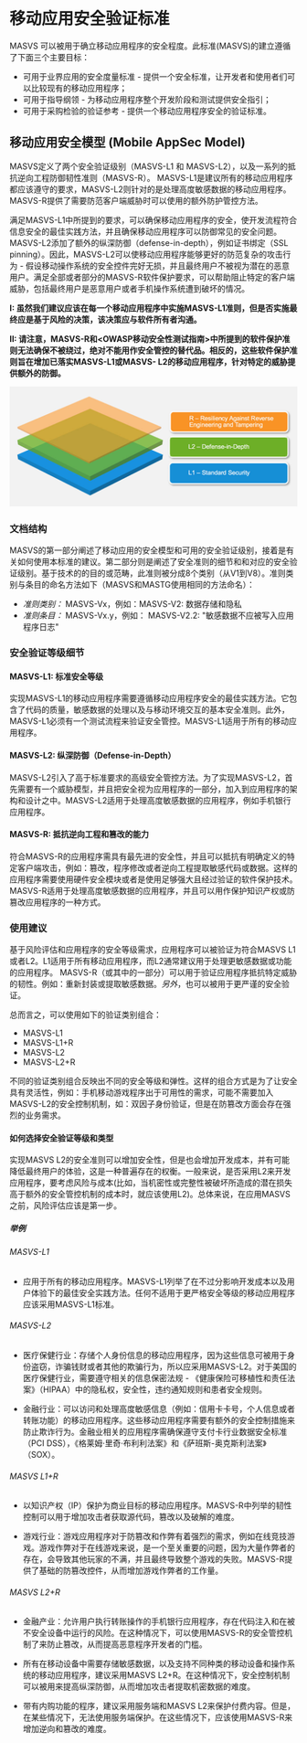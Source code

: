 # 移动应用安全验证标准

MASVS 可以被用于确立移动应用程序的安全程度。此标准(MASVS)的建立遵循了下面三个主要目标：

- 可用于业界应用的安全度量标准 - 提供一个安全标准，让开发者和使用者们可以比较现有的移动应用程序；
- 可用于指导纲领 - 为移动应用程序整个开发阶段和测试提供安全指引；
- 可用于采购检验的验证参考 - 提供一个移动应用程序安全的验证标准。

## 移动应用安全模型 (Mobile AppSec Model)

MASVS定义了两个安全验证级别（MASVS-L1 和 MASVS-L2），以及一系列的抵抗逆向工程防御韧性准则（MASVS-R）。 MASVS-L1是建议所有的移动应用程序都应该遵守的要求，MASVS-L2则针对的是处理高度敏感数据的移动应用程序。MASVS-R提供了需要防范客户端威胁时可以使用的额外防护管控方法。

满足MASVS-L1中所提到的要求，可以确保移动应用程序的安全，使开发流程符合信息安全的最佳实践方法，并且确保移动应用程序可以防御常见的安全问题。 MASVS-L2添加了额外的纵深防御（defense-in-depth），例如证书绑定（SSL pinning）。因此，MASVS-L2可以使移动应用程序能够更好的防范复杂的攻击行为 - 假设移动操作系统的安全控件完好无损，并且最终用户不被视为潜在的恶意用户。满足全部或者部分的MASVS-R软件保护要求，可以帮助阻止特定的客户端威胁，包括最终用户是恶意用户或者手机操作系统遭到破坏的情况。

**I: 虽然我们建议应该在每一个移动应用程序中实施MASVS-L1准则，但是否实施最终应是基于风险的决策，该决策应与软件所有者沟通。**

**II: 请注意，MASVS-R和<OWASP移动安全性测试指南>中所提到的软件保护准则无法确保不被绕过，绝对不能用作安全管控的替代品。相反的，这些软件保护准则旨在增加已落实MASVS-L1或MASVS- L2的移动应用程序，针对特定的威胁提供额外的防御。**

![Verification Levels](images/masvs-levels-new.jpg)

### 文档结构

MASVS的第一部分阐述了移动应用的安全模型和可用的安全验证级别，接着是有关如何使用本标准的建议。第二部分则是阐述了安全准则的细节和和对应的安全验证级别。基于技术的的目的或范畴，此准则被分成8个类别（从V1到V8）。准则类别与条目的命名方法如下（MASVS和MASTG使用相同的方法命名）：

- *准则类别：* MASVS-Vx，例如：MASVS-V2: 数据存储和隐私
- *准则条目：* MASVS-Vx.y，例如： MASVS-V2.2: "敏感数据不应被写入应用程序日志"

### 安全验证等级细节

#### MASVS-L1: 标准安全等级

实现MASVS-L1的移动应用程序需要遵循移动应用程序安全的最佳实践方法。它包含了代码的质量，敏感数据的处理以及与移动环境交互的基本安全准则。此外，MASVS-L1必须有一个测试流程来验证安全管控。MASVS-L1适用于所有的移动应用程序。

#### MASVS-L2: 纵深防御（Defense-in-Depth）

MASVS-L2引入了高于标准要求的高级安全管控方法。为了实现MASVS-L2，首先需要有一个威胁模型，并且把安全视为应用程序的一部分，加入到应用程序的架构和设计之中。MASVS-L2适用于处理高度敏感数据的应用程序，例如手机银行应用程序。

#### MASVS-R: 抵抗逆向工程和篡改的能力

符合MASVS-R的应用程序需具有最先进的安全性，并且可以抵抗有明确定义的特定客户端攻击，例如：篡改，程序修改或者逆向工程提取敏感代码或数据。这样的应用程序需要使用硬件安全模块或者是使用足够强大且经过验证的软件保护技术。MASVS-R适用于处理高度敏感数据的应用程序，并且可以用作保护知识产权或防篡改应用程序的一种方式。

### 使用建议

基于风险评估和应用程序的安全等级需求，应用程序可以被验证为符合MASVS L1或者L2。L1适用于所有移动应用程序，而L2通常建议用于处理更敏感数据或功能的应用程序。 MASVS-R（或其中的一部分）可以用于验证应用程序抵抗特定威胁的韧性。例如：重新封装或提取敏感数据。*另外*，也可以被用于更严谨的安全验证。

总而言之，可以使用如下的验证类别组合：

- MASVS-L1
- MASVS-L1+R
- MASVS-L2
- MASVS-L2+R

不同的验证类别组合反映出不同的安全等级和弹性。这样的组合方式是为了让安全具有灵活性，例如：手机移动游戏程序出于可用性的需求，可能不需要加入MASVS-L2的安全控制机制，如：双因子身份验证，但是在防篡改方面会存在强烈的业务需求。

#### 如何选择安全验证等级和类型

实现MASVS L2的安全准则可以增加安全性，但是也会增加开发成本，并有可能降低最终用户的体验，这是一种普遍存在的权衡。一般来说，是否采用L2来开发应用程序，要考虑风险与成本(比如，当机密性或完整性被破坏所造成的潜在损失高于额外的安全管控机制的成本时，就应该使用L2)。总体来说，在应用MASVS之前，风险评估应该是第一步。

##### 举例

###### MASVS-L1

- 应用于所有的移动应用程序。MASVS-L1列举了在不过分影响开发成本以及用户体验下的最佳安全实践方法。任何不适用于更严格安全等级的移动应用程序应该采用MASVS-L1标准。

###### MASVS-L2

- 医疗保健行业：存储个人身份信息的移动应用程序，因为这些信息可被用于身份盗窃，诈骗钱财或者其他的欺骗行为，所以应采用MASVS-L2。对于美国的医疗保健行业，需要遵守相关的信息保密法规 - 《健康保险可移植性和责任法案》（HIPAA）中的隐私权，安全性，违约通知规则和患者安全规则。

- 金融行业：可以访问和处理高度敏感信息（例如：信用卡卡号，个人信息或者转账功能）的移动应用程序。这些移动应用程序需要有额外的安全控制措施来防止欺诈行为。金融业相关的应用程序需确保遵守支付卡行业数据安全标准（PCI DSS），《格莱姆·里奇·布利利法案》和《萨班斯-奥克斯利法案》（SOX）。

###### MASVS L1+R

- 以知识产权（IP）保护为商业目标的移动应用程序。MASVS-R中列举的韧性控制可以用于增加攻击者获取源代码，篡改以及破解的难度。

- 游戏行业：游戏应用程序对于防篡改和作弊有着强烈的需求，例如在线竞技游戏。游戏作弊对于在线游戏来说，是一个至关重要的问题，因为大量作弊者的存在，会导致其他玩家的不满，并且最终导致整个游戏的失败。MASVS-R提供了基础的防篡改控件，从而增加游戏作弊者的工作量。

###### MASVS L2+R

- 金融产业：允许用户执行转账操作的手机银行应用程序，存在代码注入和在被不安全设备中运行的风险。在这种情况下，可以使用MASVS-R的安全管控机制了来防止篡改，从而提高恶意程序开发者的门槛。

- 所有在移动设备中需要存储敏感数据，以及支持不同种类的移动设备和操作系统的移动应用程序，建议采用MASVS L2+R。在这种情况下，安全控制机制可以被用来提高纵深防御，从而增加攻击者提取机密数据的难度。

- 带有内购功能的程序，建议采用服务端和MASVS L2来保护付费内容。但是，在某些情况下，无法使用服务端保护。在这些情况下，应该使用MASVS-R来增加逆向和篡改的难度。
